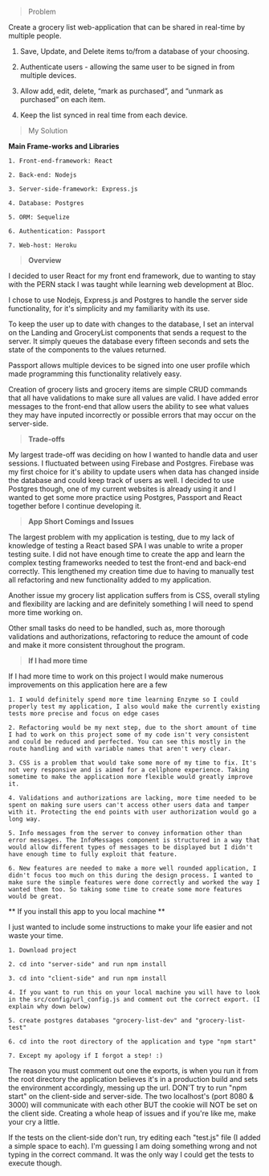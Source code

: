 >Problem

Create a grocery list web-application that can be shared in real-time by multiple people.

1. Save, Update, and Delete items to/from a database of your choosing.

2. Authenticate users - allowing the same user to be signed in from multiple devices.

3. Allow add, edit, delete, “mark as purchased”, and “unmark as purchased” on each item.

4. Keep the list synced in real time from each device.

>My Solution

**Main Frame-works and Libraries**

    1. Front-end-framework: React

    2. Back-end: Nodejs

    3. Server-side-framework: Express.js

    4. Database: Postgres

    5. ORM: Sequelize

    6. Authentication: Passport

    7. Web-host: Heroku

>**Overview**

I decided to user React for my front end framework, due to wanting to stay with the PERN stack I was taught while learning web development at Bloc.

I chose to use Nodejs, Express.js and Postgres to handle the server side functionality, for it's simplicity and my familiarity with its use.

To keep the user up to date with changes to the database, I set an interval on the Landing and GroceryList components that sends a request to the server. It simply queues the database every fifteen seconds and sets the state of the components to the values returned.

Passport allows multiple devices to be signed into one user profile which made programming this functionality relatively easy.

Creation of grocery lists and grocery items are simple CRUD commands that all have validations to make sure all values are valid. I have added error messages to the front-end that allow users the ability to see what values they may have inputed incorrectly or possible errors that may occur on the server-side.

>**Trade-offs**

My largest trade-off was deciding on how I wanted to handle data and user sessions. I fluctuated between using Firebase and Postgres. Firebase was my first choice for it's ability to update users when data has changed inside the database and could keep track of users as well. I decided to use Postgres though, one of my current websites is already using it and I wanted to get some more practice using Postgres, Passport and React together before I continue developing it.

>**App Short Comings and Issues**

The largest problem with my application is testing, due to my lack of knowledge of testing a React based SPA I was unable to write a proper testing suite. I did not have enough time to create the app and learn the complex testing frameworks needed to test the front-end and back-end correctly. This lengthened my creation time due to having to manually test all refactoring and new functionality added to my application.

Another issue my grocery list application suffers from is CSS, overall styling and flexibility are lacking and are definitely something I will need to spend more time working on.

Other small tasks do need to be handled, such as, more thorough validations and authorizations, refactoring to reduce the amount of code and make it more consistent throughout the program.

>**If I had more time**

If I had more time to work on this project I would make numerous improvements on this application here are a few

    1. I would definitely spend more time learning Enzyme so I could properly test my application, I also would make the currently existing tests more precise and focus on edge cases

    2. Refactoring would be my next step, due to the short amount of time I had to work on this project some of my code isn't very consistent and could be reduced and perfected. You can see this mostly in the route handling and with variable names that aren't very clear.

    3. CSS is a problem that would take some more of my time to fix. It's not very responsive and is aimed for a cellphone experience. Taking sometime to make the application more flexible would greatly improve it.

    4. Validations and authorizations are lacking, more time needed to be spent on making sure users can't access other users data and tamper with it. Protecting the end points with user authorization would go a long way.

    5. Info messages from the server to convey information other than error messages. The InfoMessages component is structured in a way that would allow different types of messages to be displayed but I didn't have enough time to fully exploit that feature.

    6. New features are needed to make a more well rounded application, I didn't focus too much on this during the design process. I wanted to make sure the simple features were done correctly and worked the way I wanted them too. So taking some time to create some more features would be great.

** If you install this app to you local machine **

I just wanted to include some instructions to make your life easier and not waste your time.

    1. Download project

    2. cd into "server-side" and run npm install

    3. cd into "client-side" and run npm install

    4. If you want to run this on your local machine you will have to look in the src/config/url_config.js and comment out the correct export. (I explain why down below)

    5. create postgres databases "grocery-list-dev" and "grocery-list-test"

    6. cd into the root directory of the application and type "npm start"

    7. Except my apology if I forgot a step! :)



 The reason you must comment out one the exports, is when you run it from the root directory the application believes it's in a production build and sets the environment accordingly, messing up the url. DON'T try to run "npm start" on the client-side and server-side. The two localhost's (port 8080 & 3000) will communicate with each other BUT the cookie will NOT be set on the client side. Creating a whole heap of issues and if you're like me, make your cry a little.

 If the tests on the client-side don't run, try editing each "test.js" file (I added a simple space to each). I'm guessing I am doing something wrong and not typing in the correct command. It was the only way I could get the tests to execute though.
